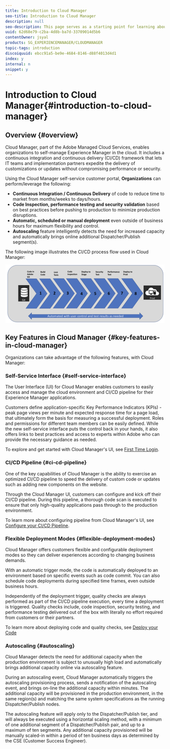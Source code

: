 ```yaml
---
title: Introduction to Cloud Manager
seo-title: Introduction to Cloud Manager
description: null
seo-description: This page serves as a starting point for learning about Cloud Manager. The section highlights the benefits and the key features of Cloud Manager. 
uuid: 62d68e79-c2ba-4d8b-ba7d-33709014d5b6
contentOwner: jsyal
products: SG_EXPERIENCEMANAGER/CLOUDMANAGER
topic-tags: introduction
discoiquuid: ebcc91a5-be9e-4684-8146-d88f4013d4d1
index: y
internal: n
snippet: y
---
```


# Introduction to Cloud Manager{#introduction-to-cloud-manager}

## Overview {#overview}

Cloud Manager, part of the Adobe Managed Cloud Services, enables organizations to self-manage Experience Manager in the cloud. It includes a continuous integration and continuous delivery (CI/CD) framework that lets IT teams and implementation partners expedite the delivery of customizations or updates without compromising performance or security.

Using the Cloud Manager self-service customer portal, **Organizations** can perform/leverage the following:

* **Continuous Integration / Continuous Delivery** of code to reduce time to market from months/weeks to days/hours.
* **Code Inspection, performance testing and security validation** based on best practices before pushing to production to minimize production disruptions.
* **Automatic, scheduled or manual deployment** even outside of business hours for maximum flexibility and control.
* **Autoscaling** feature intelligently detects the need for increased capacity and automatically brings online additional Dispatcher/Publish segment(s).

The following image illustrates the CI/CD process flow used in Cloud Manager:

![](assets/screen_shot_2018-05-12at73843pm.png) 

## Key Features in Cloud Manager {#key-features-in-cloud-manager}

Organizations can take advantage of the following features, with Cloud Manager:

### Self-Service Interface {#self-service-interface}

The User Interface (UI) for Cloud Manager enables customers to easily access and manage the cloud environment and CI/CD pipeline for their Experience Manager applications.

Customers define application-specific Key Performance Indicators (KPIs) - peak page views per minute and expected response time for a page load, that ultimately form the basis for measuring a successful deployment. Roles and permissions for different team members can be easily defined. While the new self-service interface puts the control back in your hands, it also offers links to best practices and access to experts within Adobe who can provide the necessary guidance as needed.

To explore and get started with Cloud Manager's UI, see [First Time Login](https://chl-aut/content/help/en/experience-manager/cloud-manager/using/first-time-login.html).

### CI/CD Pipeline {#ci-cd-pipeline}

One of the key capabilities of Cloud Manager is the ability to exercise an optimized CI/CD pipeline to speed the delivery of custom code or updates such as adding new components on the website.

Through the Cloud Manager UI, customers can configure and kick off their CI/CD pipeline. During this pipeline, a thorough code scan is executed to ensure that only high-quality applications pass through to the production environment.

To learn more about configuring pipeline from Cloud Manager's UI, see [Configure your CI/CD Pipeline](https://chl-author/content/help/en/experience-manager/cloud-manager/using/configuring-pipeline.html).

### Flexible Deployment Modes {#flexible-deployment-modes}

Cloud Manager offers customers flexible and configurable deployment modes so they can deliver experiences according to changing business demands.

With an automatic trigger mode, the code is automatically deployed to an environment based on specific events such as code commit. You can also schedule code deployments during specified time frames, even outside business hours.

Independently of the deployment trigger, quality checks are always performed as part of the CI/CD pipeline execution, every time a deployment is triggered. Quality checks include, code inspection, security testing, and performance testing delivered out of the box with literally no effort required from customers or their partners.

To learn more about deploying code and quality checks, see [Deploy your Code](../using/deploying-code.md)

### Autoscaling {#autoscaling}

Cloud Manager detects the need for additional capacity when the production environment is subject to unusually high load and automatically brings additional capacity online via autoscaling feature.

During an autoscaling event, Cloud Manager automatically triggers the autoscaling provisioning process, sends a notification of the autoscaling event, and brings on-line the additional capacity within minutes. The additional capacity will be provisioned in the production environment, in the same region(s) and matching the same system specifications as the running Dispatcher/Publish nodes.

The autoscaling feature will apply only to the Dispatcher/Publish tier, and will always be executed using a horizontal scaling method, with a minimum of one additional segment of a Dispatcher/Publish pair, and up to a maximum of ten segments. Any additional capacity provisioned will be manually scaled-in within a period of ten business days as determined by the CSE (Customer Success Engineer).
